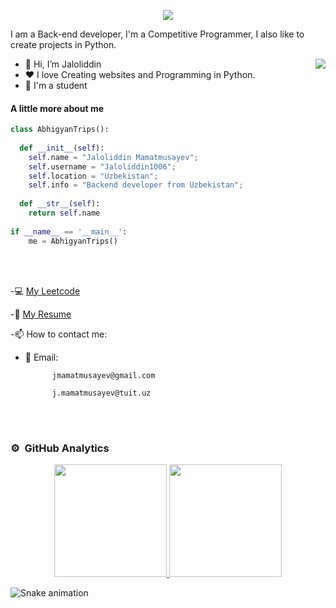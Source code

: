 
<p align="center">
  <a align="center"><img src="https://readme-typing-svg.herokuapp.com?&font=IBM+Plex+Sans&color=F72EE2&size=25&lines=Welcome+to+my+GitHub+Profile!;I'm+a+Back+end+developer;I'm+a+competitive+programmer;I'm+a+Python+developer" /></a>
</p>
<p>I am a Back-end developer, I'm a Competitive Programmer, I also like to create projects in Python.</p>
<img align="right" src="https://media.giphy.com/media/M9gbBd9nbDrOTu1Mqx/giphy.gif">
<ul>
  <li>👋 Hi, I’m Jaloliddin</li>
  <li>❤️ I love Creating websites and Programming in Python.</li>
  <li>💼 I'm a student</li>
</ul>

#### A little more about me
```python
class AbhigyanTrips():
    
  def __init__(self):
    self.name = "Jaloliddin Mamatmusayev";
    self.username = "Jaloliddin1006";
    self.location = "Uzbekistan";
    self.info = "Backend developer from Uzbekistan";
    
  def __str__(self):
    return self.name
    
if __name__ == '__main__':
    me = AbhigyanTrips()
````

<br><br>

-💻 [My Leetcode](https://leetcode.com/Jaloliddin1006/) 

-📄 [My Resume](https://docs.google.com/document/d/12dFIYrIvAyFt3DepxYNgVvOPlbKaCI_VAE564W19DyA/edit?usp=sharing/)

-📫 How to contact me:
  * 📧 Email: 
  
              jmamatmusayev@gmail.com 
  
              j.mamatmusayev@tuit.uz

<br><br>
### ⚙️ &nbsp;GitHub Analytics

<p align="center">
<a href="https://github.com/jaloliddin1006">
  <img height="180em" src="https://github-readme-stats-eight-theta.vercel.app/api?username=jaloliddin1006&show_icons=true&theme=algolia&include_all_commits=true&count_private=true"/>
  <img height="180em" src="https://github-readme-stats-eight-theta.vercel.app/api/top-langs/?username=jaloliddin1006&layout=compact&langs_count=8&theme=algolia"/>
</a>
</p>

![Snake animation](https://github.com/mirsaid-mirzohidov/mirsaid-mirzohidov/blob/output/github-contribution-grid-snake.svg)
